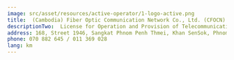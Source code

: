 ```yaml
---
image: src/asset/resources/active-operator/1-logo-active.png
title:  (Cambodia) Fiber Optic Communication Network Co., Ltd. (CFOCN) 
descriptionTwo:  License for Operation and Provision of Telecommunications Cable Network
address: 168, Street 1946, Sangkat Phnom Penh Thmei, Khan SenSok, Phnom Penh
phone: 070 882 645 / 011 369 028 
lang: km
---
```

